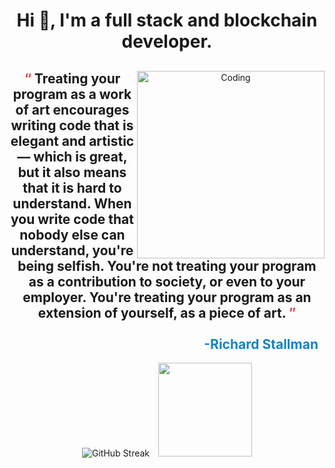 <h1 align="center">Hi 👋, I'm a full stack and blockchain developer.</h1>

<div align="center">
    <img align="right" alt="Coding" src="https://camo.githubusercontent.com/0c401e7ba2d5b48ffd08a16a42153d69c8c7ca93a4698219c5f517bef2d88cd8/68747470733a2f2f63646e2e706978616261792e636f6d2f616e696d6174696f6e2f323032332f30332f32332f31372f30302f31372d30302d35322d3939375f3531322e676966" data-canonical-src="https://cdn.pixabay.com/animation/2023/03/23/17/00/17-00-52-997_512.gif" style="width: 300px; visibility: visible; display: inline-block;" data-xblocker="passed" data-target="animated-image.originalImage">
    <h2>
        <span style="color: #E3484D;">“ </span>Treating your program as a work of art encourages writing code that is elegant and artistic — which is great, but it also means that it is hard to understand. When you write code that nobody else can understand, you're being selfish. You're not treating your program as a contribution to society, or even to your employer. You're treating your program as an extension of yourself, as a piece of art.<span style="color: #E3484D;"> ”</span><br /><br />
        <span style="color: #1284C5; display: flex; justify-content: end; padding-right: 10px;">-Richard Stallman</span>
    </h2>
</div>
<p align="center">
        <img src="https://github-readme-streak-stats.herokuapp.com?user=tsukipond8531&theme=blueberry&hide_border=true" alt="GitHub Streak" />
    <img height = "150px" style="margin-left: 10px;" src = "https://github-readme-stats.vercel.app/api/top-langs/?username=monolab825&theme=blueberry&hide_border=true&include_all_commits=true&count_private=true&layout=compact">
</p>

